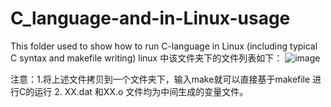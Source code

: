 # C_language-and-in-Linux-usage
This folder used to show how to run C-language in Linux (including typical C syntax and makefile writing)
linux 中该文件夹下的文件列表如下：
![image](https://user-images.githubusercontent.com/106954726/185058230-0ad11efd-c8ac-46c3-85dc-de827c199ae4.png)

注意：1.将上述文件拷贝到一个文件夹下，输入make就可以直接基于makefile 进行C的运行
2. XX.dat 和XX.o 文件均为中间生成的变量文件。
